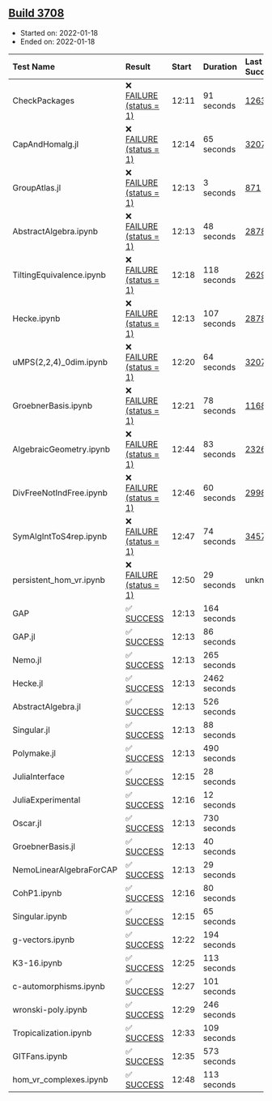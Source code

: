 ## [Build 3708](https://oscarci.mathematik.uni-kl.de/job/oscar-stable/3708/)

* Started on: 2022-01-18
* Ended on: 2022-01-18

| Test Name    | Result | Start | Duration | Last Success | First Failure |
|:-------------|:-------|:------|:---------|:-------------|:--------------|
| CheckPackages | ❌ [FAILURE (status = 1)](https://oscarci.mathematik.uni-kl.de/job/oscar-stable/3708/artifact/logs/build-3708/CheckPackages.log) | 12:11 | 91 seconds | [1263](https://oscarci.mathematik.uni-kl.de/job/oscar-stable/1263/) | [1264](https://oscarci.mathematik.uni-kl.de/job/oscar-stable/1264/) |
| CapAndHomalg.jl | ❌ [FAILURE (status = 1)](https://oscarci.mathematik.uni-kl.de/job/oscar-stable/3708/artifact/logs/build-3708/CapAndHomalg.jl.log) | 12:14 | 65 seconds | [3207](https://oscarci.mathematik.uni-kl.de/job/oscar-stable/3207/) | [3208](https://oscarci.mathematik.uni-kl.de/job/oscar-stable/3208/) |
| GroupAtlas.jl | ❌ [FAILURE (status = 1)](https://oscarci.mathematik.uni-kl.de/job/oscar-stable/3708/artifact/logs/build-3708/GroupAtlas.jl.log) | 12:13 | 3 seconds | [871](https://oscarci.mathematik.uni-kl.de/job/oscar-stable/871/) | [872](https://oscarci.mathematik.uni-kl.de/job/oscar-stable/872/) |
| AbstractAlgebra.ipynb | ❌ [FAILURE (status = 1)](https://oscarci.mathematik.uni-kl.de/job/oscar-stable/3708/artifact/logs/build-3708/AbstractAlgebra.ipynb.log) | 12:13 | 48 seconds | [2878](https://oscarci.mathematik.uni-kl.de/job/oscar-stable/2878/) | [2879](https://oscarci.mathematik.uni-kl.de/job/oscar-stable/2879/) |
| TiltingEquivalence.ipynb | ❌ [FAILURE (status = 1)](https://oscarci.mathematik.uni-kl.de/job/oscar-stable/3708/artifact/logs/build-3708/TiltingEquivalence.ipynb.log) | 12:18 | 118 seconds | [2629](https://oscarci.mathematik.uni-kl.de/job/oscar-stable/2629/) | [2630](https://oscarci.mathematik.uni-kl.de/job/oscar-stable/2630/) |
| Hecke.ipynb | ❌ [FAILURE (status = 1)](https://oscarci.mathematik.uni-kl.de/job/oscar-stable/3708/artifact/logs/build-3708/Hecke.ipynb.log) | 12:13 | 107 seconds | [2878](https://oscarci.mathematik.uni-kl.de/job/oscar-stable/2878/) | [2879](https://oscarci.mathematik.uni-kl.de/job/oscar-stable/2879/) |
| uMPS(2,2,4)_0dim.ipynb | ❌ [FAILURE (status = 1)](https://oscarci.mathematik.uni-kl.de/job/oscar-stable/3708/artifact/logs/build-3708/uMPS-2-2-4-_0dim.ipynb.log) | 12:20 | 64 seconds | [3207](https://oscarci.mathematik.uni-kl.de/job/oscar-stable/3207/) | [3208](https://oscarci.mathematik.uni-kl.de/job/oscar-stable/3208/) |
| GroebnerBasis.ipynb | ❌ [FAILURE (status = 1)](https://oscarci.mathematik.uni-kl.de/job/oscar-stable/3708/artifact/logs/build-3708/GroebnerBasis.ipynb.log) | 12:21 | 78 seconds | [1168](https://oscarci.mathematik.uni-kl.de/job/oscar-stable/1168/) | [1169](https://oscarci.mathematik.uni-kl.de/job/oscar-stable/1169/) |
| AlgebraicGeometry.ipynb | ❌ [FAILURE (status = 1)](https://oscarci.mathematik.uni-kl.de/job/oscar-stable/3708/artifact/logs/build-3708/AlgebraicGeometry.ipynb.log) | 12:44 | 83 seconds | [2326](https://oscarci.mathematik.uni-kl.de/job/oscar-stable/2326/) | [2327](https://oscarci.mathematik.uni-kl.de/job/oscar-stable/2327/) |
| DivFreeNotIndFree.ipynb | ❌ [FAILURE (status = 1)](https://oscarci.mathematik.uni-kl.de/job/oscar-stable/3708/artifact/logs/build-3708/DivFreeNotIndFree.ipynb.log) | 12:46 | 60 seconds | [2998](https://oscarci.mathematik.uni-kl.de/job/oscar-stable/2998/) | [2999](https://oscarci.mathematik.uni-kl.de/job/oscar-stable/2999/) |
| SymAlgIntToS4rep.ipynb | ❌ [FAILURE (status = 1)](https://oscarci.mathematik.uni-kl.de/job/oscar-stable/3708/artifact/logs/build-3708/SymAlgIntToS4rep.ipynb.log) | 12:47 | 74 seconds | [3457](https://oscarci.mathematik.uni-kl.de/job/oscar-stable/3457/) | [3458](https://oscarci.mathematik.uni-kl.de/job/oscar-stable/3458/) |
| persistent_hom_vr.ipynb | ❌ [FAILURE (status = 1)](https://oscarci.mathematik.uni-kl.de/job/oscar-stable/3708/artifact/logs/build-3708/persistent_hom_vr.ipynb.log) | 12:50 | 29 seconds | unknown | unknown |
| GAP | ✅ [SUCCESS](https://oscarci.mathematik.uni-kl.de/job/oscar-stable/3708/artifact/logs/build-3708/GAP.log) | 12:13 | 164 seconds |  |  |
| GAP.jl | ✅ [SUCCESS](https://oscarci.mathematik.uni-kl.de/job/oscar-stable/3708/artifact/logs/build-3708/GAP.jl.log) | 12:13 | 86 seconds |  |  |
| Nemo.jl | ✅ [SUCCESS](https://oscarci.mathematik.uni-kl.de/job/oscar-stable/3708/artifact/logs/build-3708/Nemo.jl.log) | 12:13 | 265 seconds |  |  |
| Hecke.jl | ✅ [SUCCESS](https://oscarci.mathematik.uni-kl.de/job/oscar-stable/3708/artifact/logs/build-3708/Hecke.jl.log) | 12:13 | 2462 seconds |  |  |
| AbstractAlgebra.jl | ✅ [SUCCESS](https://oscarci.mathematik.uni-kl.de/job/oscar-stable/3708/artifact/logs/build-3708/AbstractAlgebra.jl.log) | 12:13 | 526 seconds |  |  |
| Singular.jl | ✅ [SUCCESS](https://oscarci.mathematik.uni-kl.de/job/oscar-stable/3708/artifact/logs/build-3708/Singular.jl.log) | 12:13 | 88 seconds |  |  |
| Polymake.jl | ✅ [SUCCESS](https://oscarci.mathematik.uni-kl.de/job/oscar-stable/3708/artifact/logs/build-3708/Polymake.jl.log) | 12:13 | 490 seconds |  |  |
| JuliaInterface | ✅ [SUCCESS](https://oscarci.mathematik.uni-kl.de/job/oscar-stable/3708/artifact/logs/build-3708/JuliaInterface.log) | 12:15 | 28 seconds |  |  |
| JuliaExperimental | ✅ [SUCCESS](https://oscarci.mathematik.uni-kl.de/job/oscar-stable/3708/artifact/logs/build-3708/JuliaExperimental.log) | 12:16 | 12 seconds |  |  |
| Oscar.jl | ✅ [SUCCESS](https://oscarci.mathematik.uni-kl.de/job/oscar-stable/3708/artifact/logs/build-3708/Oscar.jl.log) | 12:13 | 730 seconds |  |  |
| GroebnerBasis.jl | ✅ [SUCCESS](https://oscarci.mathematik.uni-kl.de/job/oscar-stable/3708/artifact/logs/build-3708/GroebnerBasis.jl.log) | 12:13 | 40 seconds |  |  |
| NemoLinearAlgebraForCAP | ✅ [SUCCESS](https://oscarci.mathematik.uni-kl.de/job/oscar-stable/3708/artifact/logs/build-3708/NemoLinearAlgebraForCAP.log) | 12:13 | 29 seconds |  |  |
| CohP1.ipynb | ✅ [SUCCESS](https://oscarci.mathematik.uni-kl.de/job/oscar-stable/3708/artifact/logs/build-3708/CohP1.ipynb.log) | 12:16 | 80 seconds |  |  |
| Singular.ipynb | ✅ [SUCCESS](https://oscarci.mathematik.uni-kl.de/job/oscar-stable/3708/artifact/logs/build-3708/Singular.ipynb.log) | 12:15 | 65 seconds |  |  |
| g-vectors.ipynb | ✅ [SUCCESS](https://oscarci.mathematik.uni-kl.de/job/oscar-stable/3708/artifact/logs/build-3708/g-vectors.ipynb.log) | 12:22 | 194 seconds |  |  |
| K3-16.ipynb | ✅ [SUCCESS](https://oscarci.mathematik.uni-kl.de/job/oscar-stable/3708/artifact/logs/build-3708/K3-16.ipynb.log) | 12:25 | 113 seconds |  |  |
| c-automorphisms.ipynb | ✅ [SUCCESS](https://oscarci.mathematik.uni-kl.de/job/oscar-stable/3708/artifact/logs/build-3708/c-automorphisms.ipynb.log) | 12:27 | 101 seconds |  |  |
| wronski-poly.ipynb | ✅ [SUCCESS](https://oscarci.mathematik.uni-kl.de/job/oscar-stable/3708/artifact/logs/build-3708/wronski-poly.ipynb.log) | 12:29 | 246 seconds |  |  |
| Tropicalization.ipynb | ✅ [SUCCESS](https://oscarci.mathematik.uni-kl.de/job/oscar-stable/3708/artifact/logs/build-3708/Tropicalization.ipynb.log) | 12:33 | 109 seconds |  |  |
| GITFans.ipynb | ✅ [SUCCESS](https://oscarci.mathematik.uni-kl.de/job/oscar-stable/3708/artifact/logs/build-3708/GITFans.ipynb.log) | 12:35 | 573 seconds |  |  |
| hom_vr_complexes.ipynb | ✅ [SUCCESS](https://oscarci.mathematik.uni-kl.de/job/oscar-stable/3708/artifact/logs/build-3708/hom_vr_complexes.ipynb.log) | 12:48 | 113 seconds |  |  |
